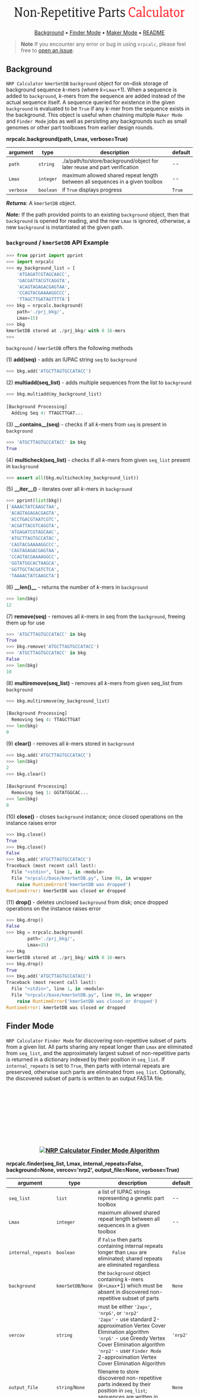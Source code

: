 
<h1 align="center">
    <a href="https://github.com/ayaanhossain/nrpcalc/">
        <svg>
            <img src="https://raw.githubusercontent.com/ayaanhossain/nrpcalc/master/img/logo.svg?sanitize=true"  alt="Non-Repetitive Parts Calculator" width="460" class="center"/>
        </svg>
    </a>
</h1>

<p align="center">
  <a href="#Background">Background</a> •
  <a href="#Finder-Mode">Finder Mode</a> •
  <a href="#Maker-Mode">Maker Mode</a> •
  <a href="https://github.com/ayaanhossain/nrpcalc/blob/master/README.md">README</a>
</p>

> **Note** If you encounter any error or bug in using `nrpcalc`, please feel free to [open an issue](https://github.com/ayaanhossain/nrpcalc/issues).

## Background

`NRP Calculator` `kmerSetDB` `background` object for on-disk storage of background sequence _k_-mers (where _k_=`Lmax`+1). When a sequence is added to `background`, _k_-mers from the sequence are added instead of the actual sequence itself. A sequence queried for existence in the given `background` is evaluated to be `True` if any _k_-mer from the sequence exists in the background. This object is useful when chaining multiple `Maker Mode` and `Finder Mode` jobs as well as persisting any backgrounds such as small genomes or other part toolboxes from earlier design rounds.

**nrpcalc.background(path, Lmax, verbose=True)**

| argument | type | description | default |
|--|--|--|--|
| `path` | `string` | ./a/path/to/store/background/object for later reuse and part verification | -- |
| `Lmax` | `integer` | maximum allowed shared repeat length between all sequences in a given toolbox | -- |
| `verbose` | `boolean` | if `True` displays progress | `True` |

**_Returns_**: A `kmerSetDB` object.

**_Note:_** If the path provided points to an existing `background` object, then that `background` is opened for reading, and the new `Lmax` is ignored, otherwise, a new `background` is instantiated at the given path.

### `background` / `kmerSetDB` **API Example**

```python
>>> from pprint import pprint
>>> import nrpcalc
>>> my_background_list = [
    'ATGAGATCGTAGCAACC',
    'GACGATTACGTCAGGTA',
    'ACAGTAGAGACGAGTAA',
    'CCAGTACGAAAAGGCCC',
    'TTAGCTTGATAGTTTTA']
>>> bkg = nrpcalc.background(
    path='./prj_bkg/',
    Lmax=15)
>>> bkg
kmerSetDB stored at ./prj_bkg/ with 0 16-mers
>>>
```

`background` / `kmerSetDB` offers the following methods

(1) **add(seq)** - adds an IUPAC string `seq` to `background`
```python
>>> bkg.add('ATGCTTAGTGCCATACC')
```
(2) **multiadd(seq_list)** - adds multiple sequences from the list to `background`
```python
>>> bkg.multiadd(my_background_list)

[Background Processing]
  Adding Seq 4: TTAGCTTGAT...
```
(3) **\_\_contains__(seq)** - checks if all _k_-mers from `seq`  is present in `background`
```python
>>> 'ATGCTTAGTGCCATACC' in bkg
True
```
(4) **multicheck(seq_list)** - checks if all _k_-mers from given `seq_list` present in `background`
```python
>>> assert all(bkg.multicheck(my_background_list))
```
(5) **\_\_iter__()** - iterates over all _k_-mers in `background`
```python
>>> pprint(list(bkg))
['AAAACTATCAAGCTAA',
 'ACAGTAGAGACGAGTA',
 'ACCTGACGTAATCGTC',
 'ACGATTACGTCAGGTA',
 'ATGAGATCGTAGCAAC',
 'ATGCTTAGTGCCATAC',
 'CAGTACGAAAAGGCCC',
 'CAGTAGAGACGAGTAA',
 'CCAGTACGAAAAGGCC',
 'GGTATGGCACTAAGCA',
 'GGTTGCTACGATCTCA',
 'TAAAACTATCAAGCTA']
```
(6) **\_\_len()__** - returns the number of _k_-mers in `background`
```python
>>> len(bkg)
12
```
(7) **remove(seq)** - removes all _k_-mers in seq from the `background`, freeing them up for use
```python
>>> 'ATGCTTAGTGCCATACC' in bkg
True
>>> bkg.remove('ATGCTTAGTGCCATACC')
>>> 'ATGCTTAGTGCCATACC' in bkg
False
>>> len(bkg)
10
```
(8) **multiremove(seq_list)** - removes all _k_-mers from given seq_list from `background`
```python
>>> bkg.multiremove(my_background_list)

[Background Processing]
  Removing Seq 4: TTAGCTTGAT
>>> len(bkg)
0
```
(9) **clear()** - removes all _k_-mers stored in `background`
```python
>>> bkg.add('ATGCTTAGTGCCATACC')
>>> len(bkg)
2
>>> bkg.clear()

[Background Processing]
  Removing Seq 1: GGTATGGCAC...
>>> len(bkg)
0
```
(10) **close()** - closes `background` instance; once closed operations on the instance raises error
```python
>>> bkg.close()
True
>>> bkg.close()
False
>>> bkg.add('ATGCTTAGTGCCATACC')
Traceback (most recent call last):
  File "<stdin>", line 1, in <module>
  File "nrpcalc/base/kmerSetDB.py", line 96, in wrapper
    raise RuntimeError('kmerSetDB was dropped')
RuntimeError: kmerSetDB was closed or dropped
```
(11) **drop()** - deletes unclosed `background` from disk; once dropped operations on the instance raises error
```python
>>> bkg.drop()
False
>>> bkg = nrpcalc.background(
        path='./prj_bkg/',
        Lmax=15)
>>> bkg
kmerSetDB stored at ./prj_bkg/ with 0 16-mers
>>> bkg.drop()
True
>>> bkg.add('ATGCTTAGTGCCATACC')
Traceback (most recent call last):
  File "<stdin>", line 1, in <module>
  File "nrpcalc/base/kmerSetDB.py", line 96, in wrapper
    raise RuntimeError('kmerSetDB was closed or dropped')
RuntimeError: kmerSetDB was closed or dropped
```

## Finder Mode

`NRP Calculator` `Finder Mode` for discovering non-repetitive subset of parts from a given list. All parts sharing any repeat longer than `Lmax` are eliminated from `seq_list`, and the approximately largest subset of non-repetitive parts is returned in a dictionary indexed by their position in `seq_list`. If `internal_repeats` is set to `True`, then parts with internal repeats are preserved, otherwise such parts are eliminated from `seq_list`. Optionally, the discovered subset of parts is written to an output FASTA file.

<h3 align="center">
    <a href="https://github.com/ayaanhossain/nrpcalc/img/Fig2.svg">
        <svg>
            <img src="https://raw.githubusercontent.com/ayaanhossain/nrpcalc/master/img/Fig2.svg?sanitize=true"  alt="NRP Calculator Finder Mode Algorithm" width="800" class="center"/>
        </svg>
    </a>
</h3>

**nrpcalc.finder(seq_list, Lmax, internal_repeats=False, background=None, vercov='nrp2', output_file=None, verbose=True)**

| argument | type | description | default |
|--|--|--|--|
| `seq_list` | `list` | a list of IUPAC strings representing a genetic part toolbox | -- |
| `Lmax` | `integer` | maximum allowed shared repeat length between all sequences in a given toolbox | -- |
| `internal_repeats` | `boolean` | if `False` then parts containing internal repeats longer than `Lmax` are eliminated; shared repeats are eliminated regardless | `False` |
| `background` | `kmerSetDB`/`None` | the `background` object containing _k_-mers (_k_=`Lmax`+1) which must be absent in discovered non-repetitive subset of parts | `None` |
| `vercov` | `string` | must be either `'2apx'`, `'nrpG'`, or `'nrp2'` <br> `'2apx'` - use standard 2-approximation Vertex Cover Elimination algorithm <br> `'nrpG'` - use Greedy Vertex Cover Elimination algorithm <br> `'nrp2'` - user `Finder Mode` 2-approximation Vertex Cover Elimination Algorithm | `'nrp2'` |
| `output_file` | `string`/`None` | filename to store discovered non-repetitive parts indexed by their position in `seq_list`; sequences are written in FASTA format | `None` |
| `verbose` | `boolean` | if `True` displays progress | `True` |

**_Returns_**: A `dictionary` of DNA or RNA strings with integer keys.

### `Finder Mode` **API Example**

```python
>>> import nrpcalc
>>> 
>>> # define background corpus
>>> my_chromosomes = [
    'ATGAGATCGTAGCAACC',
    'GACGATTACGTCAGGTA',
    'ACAGTAGAGACGAGTAA',
    'CCAGTACGAAAAGGCCC',
    'AAAAAAAAAAAAAAAAA']
>>> 
>>> # initialize background
>>> genomic_kmers = nrpcalc.background(
    path='./my_genome/',
    Lmax=15)
>>> genomic_kmers.multiadd(
    my_chromosomes)

[Background Processing]
  Adding Seq 4: AAAAAAAAAA...
>>> 
>>> # fetch part toolbox
>>> my_toolbox = [
    'AGAGCTATGACTGACGT',
    'GCAGATAGGGGGTAGTA',
    'TAAAAAAAAAAAAAAAA', # Repeats with last chromosome
    'GAGCTATGACTGACGTC'] # Repeats with first part
>>> 
>>> # fine non-repetitive subset
>>> # with respect to background
>>> nrpcalc.finder(
    seq_list=my_toolbox,
    Lmax=15,
    background=genomic_kmers)

[Non-Repetitive Parts Calculator - Finder Mode]

[Checking Constraints]
 Sequence List   : 4 parts
          Lmax   : 15 bp
 Internal Repeats: False

 Check Status: PASS

[Checking Background]
 Background: kmerSetDB stored at ./my_genome/ with 10 16-mers

 Check Status: PASS

[Checking Arguments]
   Vertex Cover: nrp2
   Output  File: None

 Check Status: PASS

Extracted 4 unique sequences out of 4 sequences in 3.91e-05 seconds

Written 4 unique sequences out to ./30c21235-e3f6-47f5-bce1-f99f47053e0b/seq_list.txt in 0.0002167 seconds

 [Sequence processing remaining] = 1 
 [Cliques inserted] = 2 

Built homology graph in 0.0006673 seconds. [Edges = 1] [Nodes = 3]
 [Intital Nodes = 4] - [Repetitive Nodes = 1] = [Final Nodes = 3]

 [+] Initial independent set = 0, computing vertex cover on remaining 0 nodes.
 [+] Vertex Cover Function: NRP 2-approximation
 [+] Dumping graph into: ./30c21235-e3f6-47f5-bce1-f99f47053e0b/repeat_graph.txt in 0.00023055076599121094 seconds

----------------------
Now running iteration: 0
----------------------

 Pendant checking is in progress...
  [+] 3 Pendants found

 Pendant elimination initiated...
  [x] Isolated node 1 eliminated
  [x] Pendant node 0 eliminated
  [+] Node 3 covered


 [+] Computed vertex cover of size: 1 (in 0.0002351 seconds)
 [+] Loading graph from: ./30c21235-e3f6-47f5-bce1-f99f47053e0b/repeat_graph.txt
 [+] Current independent set size:  2
 [+] Potential nodes for expansion: 0 (projected independent set size: 2)
 [X] Cannot expand independent set, terminating.

Non-Repetitive Toolbox Size: 2
{1: 'GCAGATAGGGGGTAGTA', 0: 'AGAGCTATGACTGACGT'}
>>>
>>> genomic_kmers.drop() # we're done with this background
True
```

## Maker Mode

`NRP Calculator` `Maker Mode` for designing non-repetitive genetic part toolboxes from user defined sequence and structure constraints and based on custom local and/or global model functions. All shared repeats longer than `Lmax` are eliminated, and internal repeats longer than `Lmax` are preserved if desired. Parts are optimized for DNA synthesis if desired. Error tolerance is adaptive and auto-adjusted based on recorded failures. Designed toolbox is returned as a `dictionary` of parts indexed by their order of design, and optionally written to a FASTA output file.

<h3 align="center">
    <a href="https://github.com/ayaanhossain/nrpcalc/img/Fig3.svg">
        <svg>
            <img src="https://raw.githubusercontent.com/ayaanhossain/nrpcalc/master/img/Fig3.svg?sanitize=true"  alt="NRP Calculator Finder Mode Algorithm" width="800" class="center"/>
        </svg>
    </a>
</h3>

**nrpcalc.maker(seq_constr, struct_constr, part_type, Lmax, target_size, internal_repeats=False, background=None, struct_type='mfe', seed=None, synth_opt=False, local_model_fn=None, global_model_fn=None, jump_count=10, fail_count=1000, output_file=None, verbose=True)**

| argument | type | description | default |
|--|--|--|--|
| `seq_constr` | `string` | a string in IUPAC degenerate code describing all valid nucleotide choices at each position <br> **e.g.** `'NNNNWWWWSSSSTTTT'` implies that the first four bases can be either `'A'`/`'T'`/`'G'`/`'C'`, the next four bases can be either `'A'`/`'T'`, followed by either `'G'`/`'C'` for the next four basses, and finally ending with `'T'`s | -- |
| `struct_constr` | `string` | a string in _dot-parenthesis-x_ notation that describe the secondary base pairing across all nucleotide positions; a string of only dots implies an absence of any structure constraint <br> **e.g.** `'..((xx))..'` implies that the first, second, and the last two bases are free to either base pair or not (`'.'`), the third and fourth bases are paired with the eighth and the seventh bases respectively (`'('` and `')'`), while the fifth and the sixth base must not take part in any base pairing (`'x'`) at all | -- |
| `part_type` | `string` | must be either `'RNA'` or `'DNA'` depending on the type of genetic part being designed; ensures that correct folding free-energy parameters are used during structure evaluation | -- |
| `Lmax` | `integer` | maximum allowed shared repeat length between all sequences in designed toolbox | -- |
| `target_size` | `integer` | maximum number of genetic parts to be designed for the generated toolbox; `target_size` may not be reached if the constraints are too strict, for example, due to low degeneracy in the given sequence constraint, or a low `Lmax` | -- |
| `internal_repeats` | `boolean` | if `True` then internal repeats in designed parts are not eliminated; useful when designing parts such as rho-independent terminators with structure constraints that necessitate internal repeats; shared repeats are always eliminated | `False` |
| `background` | `kmerSetDB`/`None` | a `background` object containing _k_-mers (_k_=`Lmax`+1) which must be absent in the designed toolbox | `None` |
| `struct_type` | `string` | must be either `'mfe'`, `'centroid'`, or `'both'` <br> `'mfe'` - use minimum free energy structure evaluation (fast) <br> `'centroid'` - use centroid structure evaluation (slower) <br> `'both'` - use both `'mfe'` and `'centroid'` evaluation (slowest) | `'mfe'` |
| `seed` | `integer`/`None` | integer used to seed random number generations; two Maker runs with same constraints and seed value will generate the exact same toolbox; if `None` then a random seed value is used | `None` |
| `synth_opt` | `boolean` | if `True` then designed parts containing features that complicate DNA synthesis are eliminated | `False` |
| `local_model_fn` | `function`/`None` | a function with signature `'fn_name(seq)'` that takes in a partial genetic part sequence, and returns a tuple `(state, index)`, where `state` is either `True` or `False` and `index` is a traceback index / location or `None` depending on whether a custom design objective was met or not; useful for providing concurrent feedback to the path-finding process and steering nucleotide selection choices <br> **e.g.** `prevent_cutsites(seq)` maybe be a local function that takes in a partial sequence as it is built and returns `(True, None)` if the last six bases of the partial `seq[-6:]` is not the same as any of the cutsites used for cloning the part, else returns a tuple `(False, len(seq)-6)` as the traceback location to reselect the last six bases; this naturally ensures the final part is devoid of any cutsites used experimentally throughout the part | `None` |
| `global_model_fn` | `function`/`None` | a function with signature `'fn_name(seq)'` that takes in a complete genetic part sequence, and returns either `True` or `False` depending on whether a custom design objective was met; useful for design criteria that can only be evaluated when the complete genetic part is available; parts that are evaluated to be `False` are rejected and a new part generation is started; global model functions are evaluated only after the last base has been added to a genetic part under design <br> **e.g.** `gc_content(seq)` may be a global function that takes in a complete sequence and only accepts parts with GC content greater than threshold percentage (although, technically one can enforce this condition via a well planned local model function) | `None` |
| `jump_count` | `integer` | maximum number of restarts in path finding due to failure in finding suitable _k_-mers, meeting `local_model_fn`, or being stuck in local optima <br> (auto-adjusted with each iteration) | `10` |
| `fail_count` | `integer` | maximum number of consecutive failures tolerated when structure constraints, global model functions and synthesis objectives are not met <br> (auto-adjusted with each iteration) | `1000` |
| `output_file` | `string`/`None` | filename to store designed non-repetitive parts as they are generated consecutively; sequences are written in `FASTA` format | `None` |
| `verbose` | `boolean` | if `True` displays progress | `True` |

**_Returns_**: A `dictionary` of DNA or RNA strings with integer keys.

### `Maker Mode` **API Example**

```python
>>> import nrpcalc
>>>
>>> Lmax = 15  # for global use
>>>
>>> # initialize background
>>> bkg = nrpcalc.background(
    path='./my_toolbox_kmers',
    Lmax=Lmax)
>>> bkg
kmerSetDB stored at ./my_toolbox_kmers/ with 0 16-mers
>>>
>>> # a local model function
>>> def prevent_cutsites(seq):
        # part is long enough to evaluate
        if len(seq) >= 6:
            BamHI = 'GGATCC' # cutsite 1
            XbaI  = 'TCTAGA' # cutsite 2
            # evaluate part concurrently
            if seq[-6:] in [BamHI, XbaI]:
                return (False, len(seq)-6)
            else:
                return (True, None)
        # part is short enough .. pass
        return (True, None)
>>>
>>> # a global model function
>>> def optimal_gc_content(seq):
        # compute gc count
        gcount = seq.count('G') * 1.
        ccount = seq.count('C') * 1.
        # evaluate on complete part
        if 0.4 <= (gcount + ccount) / len(seq) <= 0.6:
            return True
        else:
            return False
>>>
>>> # final toolbox storage
>>> final_toolbox = []
>>>
>>> # build a toolbox of non-repetitive sigma70 promoters
>>> promoters_strong = nrpcalc.maker(
    seq_constr='N'*20+'TTGACA'+'N'*17+'TATAAT'+'NNNNNN',
    struct_constr='.'*55,
    part_type='DNA',
    Lmax=Lmax,
    target_size=500,
    internal_repeats=False,
    background=None,
    local_model_fn=prevent_cutsites,
    global_model_fn=optimal_gc_content)
WARNING: stacking enthalpies not symmetric
WARNING: stacking enthalpies not symmetric
WARNING: stacking enthalpies not symmetric
WARNING: stacking enthalpies not symmetric

[Non-Repetitive Parts Calculator - Maker Mode]

[Checking Constraints]
  Sequence Constraint: NNNNNNNNNNNNNNNNNNNNTTGACANNNNNNNNNNNNNNNNNTATAATNNNNNN
 Structure Constraint: .......................................................
      Part Type      : DNA
           Lmax      : 15 bp
    Target Size      : 500 parts
  Internal Repeats   : False

 Check Status: PASS

[Checking Arguments]
 Struct Type : mfe
  Synth Opt  : False
   Jump Count: 10
   Fail Count: 1000
 Output File : None

 Check Status: PASS

Constructing Toolbox:

 [part] 1, [16-mers] 40, [iter 1] 0.00s, [avg] 0.00s, [total time] 0.00h
 [part] 2, [16-mers] 80, [iter 2] 0.01s, [avg] 0.01s, [total time] 0.00h
 ...
 [part] 499, [16-mers] 19960, [iter 499] 0.00s, [avg] 0.00s, [total time] 0.00h
 [part] 500, [16-mers] 20000, [iter 500] 0.00s, [avg] 0.00s, [total time] 0.00h

Construction Complete.

Non-Repetitive Toolbox Size: 500
>>>
>>> # add promoter toolbox to background
>>> bkg.multiadd(promoters_strong.values())

[Background Processing]
  Adding Seq 499: AACATCGATG... 
>>>
>>> # add promoters to final_toolbox
>>> final_toolbox.extend(promoters_strong.values())
>>>
>>> # build another toolbox of sigma70 promoters
>>> # non-repetitive to the previous toolbox
>>> # (this is called toolbox chaining)
>>> promoters_variable = nrpcalc.maker(
    seq_constr='N'*20+'TTGACA'+'N'*16+'WWWWWWW'+'NNNNN',
    struct_constr='.'*55,
    part_type='DNA',
    Lmax=Lmax,
    target_size=500,
    internal_repeats=False,
    background=bkg,
    local_model_fn=prevent_cutsites,
    global_model_fn=optimal_gc_content)
WARNING: stacking enthalpies not symmetric
WARNING: stacking enthalpies not symmetric
WARNING: stacking enthalpies not symmetric
WARNING: stacking enthalpies not symmetric

[Non-Repetitive Parts Calculator - Maker Mode]

[Checking Constraints]
  Sequence Constraint: NNNNNNNNNNNNNNNNNNNNTTGACANNNNNNNNNNNNNNNNWWWWWWWNNNNN
 Structure Constraint: .......................................................
      Part Type      : DNA
           Lmax      : 15 bp
    Target Size      : 500 parts
  Internal Repeats   : False

 Check Status: PASS

[Checking Background]
 Background: kmerSetDB stored at ./my_toolbox_kmers/ with 20000 16-mers

 Check Status: PASS

[Checking Arguments]
 Struct Type : mfe
  Synth Opt  : False
   Jump Count: 10
   Fail Count: 1000
 Output File : None

 Check Status: PASS


[Checking Arguments]
   Part Type : DNA
 Struct Type : mfe
  Synth Opt  : False
   Jump Count: 10
   Fail Count: 1000
 Output File : None

 Check Status: PASS

Constructing Toolbox:

 [part] 1, [16-mers] 39, [iter 1] 0.01s, [avg] 0.01s, [total time] 0.00h
 [part] 2, [16-mers] 78, [iter 2] 0.00s, [avg] 0.01s, [total time] 0.00h
 ...
 [part] 499, [16-mers] 19461, [iter 499] 0.00s, [avg] 0.00s, [total time] 0.00h
 [part] 500, [16-mers] 19500, [iter 500] 0.00s, [avg] 0.00s, [total time] 0.00h

Construction Complete.

Non-Repetitive Toolbox Size: 500
>>>
>>> # remove background .. it's served its purpose
>>> bkg.drop()
True
>>>
>>> # add new promoters to final_toolbox
>>> final_toolbox.extend(promoters_variable.values())
>>>
>>> # verify all promoters are non-repetitive
>>> assert len(nrpcalc.finder(
    seq_list=final_toolbox,
    Lmax=Lmax,
    verbose=False)) == 1000
```